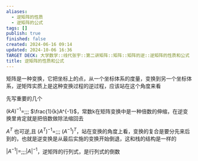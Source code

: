 ```yaml
---
aliases:
  - 逆矩阵的性质
  - 逆矩阵的公式
tags: []
publish: true
finished: false
created: 2024-06-16 09:14
updated: 2024-10-06 16:36
TARGET DECK: 大学数学::线代张宇::第二讲矩阵::矩阵::矩阵的逆::逆矩阵的性质和公式
title: 逆矩阵的性质和公式
---
```

矩阵是一种变换，它把坐标上的点，从一个坐标体系的度量，变换到另一个坐标体系，逆矩阵实质上是这种变换过程的逆过程，应该站在这个角度来看

先写重要的几个

$(kA)^{-1}=$;;; $\frac{1}{k}A^{-1}$，常数k在矩阵变换中是一种倍数的伸缩，在逆变换里肯定就是把倍数做除法缩回去

$A^{T}$ 也可逆,且 $(A^{T})^{-1}=$;;; $(A^{-1})^{T}$，站在变换的角度上看，变换的复合是要分先来后到的，也就是逆变换是从最后实施的变换开始倒退，这和栈的结构是一样的

$\left|A^{-1}\right|=$;;;$\left|A\right|^{-1}$，逆矩阵的行列式，是行列式的倒数

